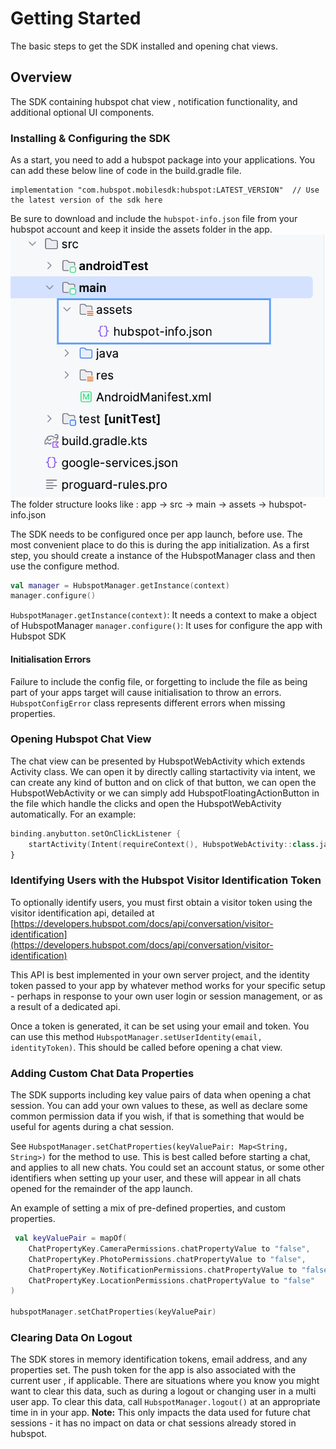 # Getting Started

The basic steps to get the SDK installed and opening chat views.

## Overview

The SDK containing hubspot chat view , notification functionality, and additional optional UI components.

### Installing & Configuring the SDK

As a start, you need to add a hubspot package into your applications. You can add these below line of code in the build.gradle file.
```
implementation "com.hubspot.mobilesdk:hubspot:LATEST_VERSION"  // Use the latest version of the sdk here
```

Be sure to download and include the `hubspot-info.json` file from your hubspot account and keep it
inside the assets folder in the app.
![HubspotConfig](HubspotConfig.png)
The folder structure looks like : app -> src -> main -> assets -> hubspot-info.json

The SDK needs to be configured once per app launch, before use. The most convenient place to do this is during the app initialization.
As a first step, you should create a instance of the HubspotManager class and then use the configure method.

```kotlin
val manager = HubspotManager.getInstance(context)
manager.configure()
```

`HubspotManager.getInstance(context)`:  It needs a context to make a object of HubspotManager
`manager.configure()`: It uses for configure the app with Hubspot SDK

#### Initialisation Errors

Failure to include the config file, or forgetting to include the file as being part of your apps target will cause initialisation to throw an errors.
`HubspotConfigError` class represents different errors when missing properties.

### Opening Hubspot Chat View

The chat view can be presented by HubspotWebActivity which extends Activity class. We can open it by
directly calling startactivity via intent, we can create any kind of button and on click of that button, we can
open the HubspotWebActivity or we can simply add HubspotFloatingActionButton in the file which handle the clicks and open the HubspotWebActivity automatically.
For an example:

```kotlin
binding.anybutton.setOnClickListener {
    startActivity(Intent(requireContext(), HubspotWebActivity::class.java))
}
```

### Identifying Users with the Hubspot Visitor Identification Token

To optionally identify users, you must first obtain a visitor token using the visitor identification
api, detailed
at [https://developers.hubspot.com/docs/api/conversation/visitor-identification](https://developers.hubspot.com/docs/api/conversation/visitor-identification)

This API is best implemented in your own server project, and the identity token passed to your app
by whatever method works for your specific setup - perhaps in response to your own user login or
session management, or as a result of a dedicated api.

Once a token is generated, it can be set using your email and token. You can use this method `HubspotManager.setUserIdentity(email, identityToken)`. 
This should be called before opening a chat view.

### Adding Custom Chat Data Properties

The SDK supports including key value pairs of data when opening a chat session. You can add your own
values to these, as well as declare some common permission data if you wish, if that is something
that would be useful for agents during a chat session.

See `HubspotManager.setChatProperties(keyValuePair: Map<String, String>)` for the method to use.
This is best called before starting a chat, and applies to all new chats.
You could set an account status, or some other identifiers when setting up your user, and these will
appear in all chats opened for the remainder of the app launch.

An example of setting a mix of pre-defined properties, and custom properties.

```kotlin
 val keyValuePair = mapOf(
    ChatPropertyKey.CameraPermissions.chatPropertyValue to "false",
    ChatPropertyKey.PhotoPermissions.chatPropertyValue to "false",
    ChatPropertyKey.NotificationPermissions.chatPropertyValue to "false",
    ChatPropertyKey.LocationPermissions.chatPropertyValue to "false"
)

hubspotManager.setChatProperties(keyValuePair)
```

### Clearing Data On Logout

The SDK stores in memory identification tokens, email address, and any properties set. The push
token for the app is also associated with the current user , if applicable.
There are situations where you know you might want to clear this data, such as during a logout or
changing user in a multi user app.
To clear this data, call `HubspotManager.logout()` at an appropriate time in in your app. 
**Note:** This only impacts the data used for future chat sessions - it has no impact on data or chat sessions
already stored in hubspot.
